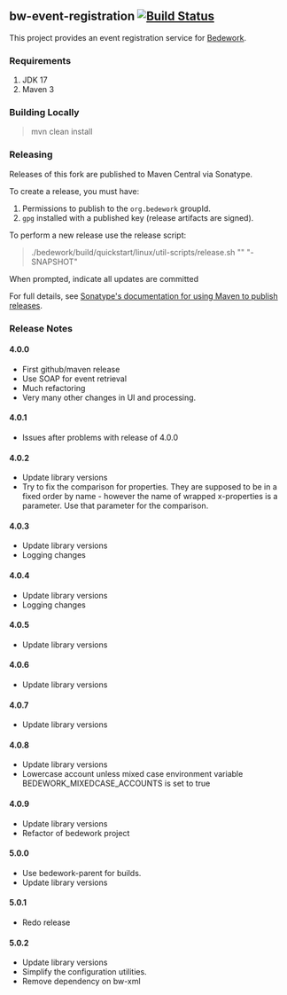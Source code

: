 ## bw-event-registration [![Build Status](https://travis-ci.org/Bedework/bw-event-registration.svg)](https://travis-ci.org/Bedework/bw-event-registration)

This project provides an event registration service for
[Bedework](https://www.apereo.org/projects/bedework).

### Requirements

1. JDK 17
2. Maven 3

### Building Locally

> mvn clean install

### Releasing

Releases of this fork are published to Maven Central via Sonatype.

To create a release, you must have:

1. Permissions to publish to the `org.bedework` groupId.
2. `gpg` installed with a published key (release artifacts are signed).

To perform a new release use the release script:

> ./bedework/build/quickstart/linux/util-scripts/release.sh <module-name> "<release-version>" "<new-version>-SNAPSHOT"

When prompted, indicate all updates are committed

For full details, see [Sonatype's documentation for using Maven to publish releases](http://central.sonatype.org/pages/apache-maven.html).

### Release Notes
#### 4.0.0
  * First github/maven release
  * Use SOAP for event retrieval
  * Much refactoring
  * Very many other changes in UI and processing. 

#### 4.0.1
  * Issues after problems with release of 4.0.0

#### 4.0.2
* Update library versions
* Try to fix the comparison for properties. They are supposed to be in a fixed order by name - however the name of wrapped x-properties is a parameter. Use that parameter for the comparison.

#### 4.0.3
* Update library versions
* Logging changes

#### 4.0.4
* Update library versions
* Logging changes

#### 4.0.5
* Update library versions

#### 4.0.6
* Update library versions

#### 4.0.7
* Update library versions

#### 4.0.8
* Update library versions
* Lowercase account unless mixed case environment variable BEDEWORK_MIXEDCASE_ACCOUNTS is set to true

#### 4.0.9
* Update library versions
* Refactor of bedework project

#### 5.0.0
* Use bedework-parent for builds.
* Update library versions

#### 5.0.1
* Redo release

#### 5.0.2
* Update library versions
* Simplify the configuration utilities.
* Remove dependency on bw-xml

